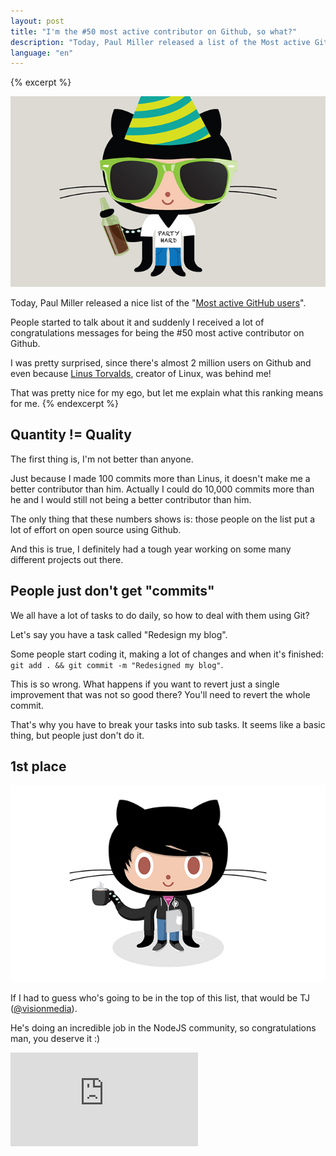 ```yaml
---
layout: post
title: "I'm the #50 most active contributor on Github, so what?"
description: "Today, Paul Miller released a list of the Most active GitHub users. People started to talk about it and suddenly I received a lot of congratulations messages for being the #50 most active contributor on Github. I was pretty surprised, since there's almost 3 million users on Github and even because Linus Torvalds, creator of Linux, was behind me! That was pretty nice for my ego, but let me explain what this ranking means for real."
language: "en"
---
```


{% excerpt %}

![OctoParty](/assets/img/posts/octoparty.jpg)

Today, Paul Miller released a nice list of the "[Most active GitHub users](https://gist.github.com/2657075)".

People started to talk about it and suddenly I received a lot of congratulations messages for being the #50 most active contributor on Github.

I was pretty surprised, since there's almost 2 million users on Github and even because [Linus Torvalds](http://en.wikipedia.org/wiki/Linus_Torvalds), creator of Linux, was behind me!

That was pretty nice for my ego, but let me explain what this ranking means for me.
{% endexcerpt %}

## Quantity != Quality

The first thing is, I'm not better than anyone.

Just because I made 100 commits more than Linus, it doesn't make me a better contributor than him. Actually I could do 10,000 commits more than he and I would still not being a better contributor than him.

The only thing that these numbers shows is: those people on the list put a lot of effort on open source using Github.

And this is true, I definitely had a tough year working on some many different projects out there.

## People just don't get "commits"

We all have a lot of tasks to do daily, so how to deal with them using Git?

Let's say you have a task called "Redesign my blog".

Some people start coding it, making a lot of changes and when it's finished: `git add . && git commit -m "Redesigned my blog"`.

This is so wrong. What happens if you want to revert just a single improvement that was not so good there? You'll need to revert the whole commit.

That's why you have to break your tasks into sub tasks. It seems like a basic thing, but people just don't do it.

## 1st place

![OctoTJ](/assets/img/posts/octotj.jpg)

If I had to guess who's going to be in the top of this list, that would be TJ ([@visionmedia](http://github.com/visionmedia)).

He's doing an incredible job in the NodeJS community, so congratulations man, you deserve it :)

<div class="video-wrap"><iframe src="http://www.youtube.com/embed/wxDBF3OOaRA" frameborder="0"></iframe></div>